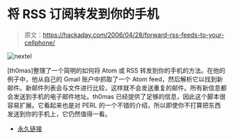 # 将 RSS 订阅转发到你的手机

> 原文：<https://hackaday.com/2006/04/28/forward-rss-feeds-to-your-cellphone/>

![nextel](img/a680919a1f0b7fa3030797cef6c4bbf5.png)

[th0mas]整理了一个简明的如何将 Atom 或 RSS 转发到你的手机的方法。在他的例子中，他从自己的 Gmail 账户中抓取了一个 Atom feed，然后解析它以找到新邮件。新邮件列表会与文件进行比较，这样就不会发送重复的邮件。所有新信息都会发送到手机的电子邮件地址。th0mas 已经提供了足够的信息，因此这个脚本很容易扩展。它看起来也是对 PERL 的一个不错的介绍，所以即使你不打算把东西发送到你的手机上，它仍然值得一看。

*   [永久链接](http://os-fun.blogspot.com/2006/04/mobigm-first-edition.html)
